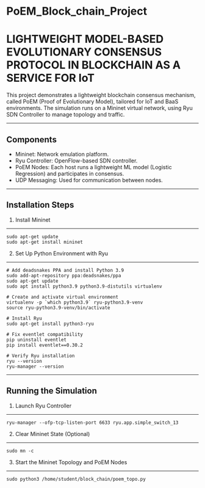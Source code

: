 # PoEM_Block_chain_Project
 LIGHTWEIGHT MODEL-BASED EVOLUTIONARY CONSENSUS PROTOCOL IN BLOCKCHAIN AS A SERVICE FOR IoT
==============================================

This project demonstrates a lightweight blockchain consensus mechanism, called PoEM (Proof of Evolutionary Model), tailored for IoT and BaaS environments. The simulation runs on a Mininet virtual network, using Ryu SDN Controller to manage topology and traffic.

------------------------------------------------------------
Components
------------------------------------------------------------
- Mininet: Network emulation platform.
- Ryu Controller: OpenFlow-based SDN controller.
- PoEM Nodes: Each host runs a lightweight ML model (Logistic Regression) and participates in consensus.
- UDP Messaging: Used for communication between nodes.

------------------------------------------------------------
Installation Steps
------------------------------------------------------------

1. Install Mininet
------------------
    sudo apt-get update
    sudo apt-get install mininet

2. Set Up Python Environment with Ryu
-------------------------------------
    # Add deadsnakes PPA and install Python 3.9
    sudo add-apt-repository ppa:deadsnakes/ppa
    sudo apt-get update
    sudo apt install python3.9 python3.9-distutils virtualenv

    # Create and activate virtual environment
    virtualenv -p `which python3.9` ryu-python3.9-venv
    source ryu-python3.9-venv/bin/activate

    # Install Ryu
    sudo apt-get install python3-ryu

    # Fix eventlet compatibility
    pip uninstall eventlet
    pip install eventlet==0.30.2

    # Verify Ryu installation
    ryu --version
    ryu-manager --version

------------------------------------------------------------
Running the Simulation
------------------------------------------------------------

1. Launch Ryu Controller
------------------------
    ryu-manager --ofp-tcp-listen-port 6633 ryu.app.simple_switch_13

2. Clear Mininet State (Optional)
---------------------------------
    sudo mn -c

3. Start the Mininet Topology and PoEM Nodes
--------------------------------------------
    sudo python3 /home/student/block_chain/poem_topo.py

